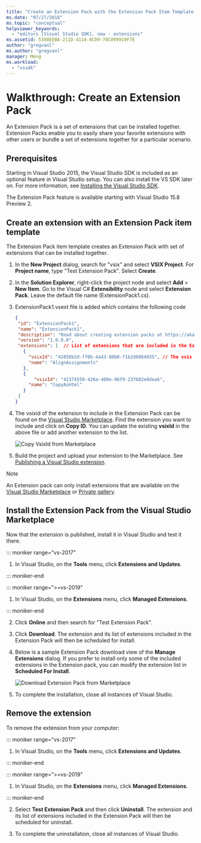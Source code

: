 ```yaml
---
title: "Create an Extension Pack with the Extension Pack Item Template | Microsoft Docs"
ms.date: "07/27/2018"
ms.topic: "conceptual"
helpviewer_keywords:
  - "editors [Visual Studio SDK], new - extensions"
ms.assetid: 5388EEBA-211D-4114-8CD9-70C899919F7E
author: "gregvanl"
ms.author: "gregvanl"
manager: Meng
ms.workload:
  - "vssdk"
---
```

# Walkthrough: Create an Extension Pack

An Extension Pack is a set of extensions that can be installed together. Extension Packs enable you to easily share your favorite extensions with other users or bundle a set of extensions together for a particular scenario.

## Prerequisites

Starting in Visual Studio 2015, the Visual Studio SDK is included as an optional feature in Visual Studio setup. You can also install the VS SDK later on. For more information, see [Installing the Visual Studio SDK](../extensibility/installing-the-visual-studio-sdk.md).

The Extension Pack feature is available starting with Visual Studio 15.8 Preview 2.

## Create an extension with an Extension Pack item template

The Extension Pack item template creates an Extension Pack with set of extensions that can be installed together.

1. In the **New Project** dialog, search for "vsix" and select **VSIX Project**. For **Project name**, type "Test Extension Pack". Select **Create**.

2. In the **Solution Explorer**, right-click the project node and select **Add** > **New Item**. Go to the Visual C# **Extensibility** node and select **Extension Pack**. Leave the default file name (ExtensionPack1.cs).

3. ExtensionPack1.vsext file is added which contains the following code

   ```json
   {
    "id": "ExtensionPack1",
    "name": "ExtensionPack1",
    "description": "Read about creating extension packs at https://aka.ms/vsextpack",
    "version": "1.0.0.0",
    "extensions": [  // List of extensions that are included in the Extension Pack.
      {
        "vsixId": "41858b2d-ff0b-4a43-80b0-f1b2d6084935", // The vsix id of the extension you want to   include.
        "name": "AlignAssignments"
      },
      {
          "vsixId": "42374550-426a-400e-96f9-237682e8dea6",
        "name": "CopyAsHtml"
      }
    ]
   }
   ```

4. The vsixid of the extension to include in the Extension Pack can be found on the [Visual Studio Marketplace](https://marketplace.visualstudio.com/). Find the extension you want to include and click on **Copy ID**. You can update the existing **vsixId** in the above file or add another extension to the list.

    ![Copy VsixId from Marketplace](media/vsixid-marketplace.png)

5. Build the project and upload your extension to the Marketplace. See [Publishing a Visual Studio extension](../extensibility/walkthrough-publishing-a-visual-studio-extension.md).

> [!NOTE]
> An Extension pack can only install extensions that are available on the [Visual Studio Marketplace](https://marketplace.visualstudio.com/) or [Private gallery](../extensibility/how-to-create-an-atom-feed-for-a-private-gallery.md).

## Install the Extension Pack from the Visual Studio Marketplace

Now that the extension is published, install it in Visual Studio and test it there.

::: moniker range="vs-2017"

1. In Visual Studio, on the **Tools** menu, click **Extensions and Updates**.

::: moniker-end

::: moniker range=">=vs-2019"

1. In Visual Studio, on the **Extensions** menu, click **Managed Extensions**.

::: moniker-end

2. Click **Online** and then search for "Test Extension Pack".

3. Click **Download**. The extension and its list of extensions included in the Extension Pack will then be scheduled for install.

4. Below is a sample Extension Pack download view of the **Manage Extensions** dialog. If you prefer to install only some of the included extensions in the Extension pack, you can modify the extension list in **Scheduled For Install**.

    ![Download Extension Pack from Marketplace](media/vside-extensionpack.png)

5. To complete the installation, close all instances of Visual Studio.

## Remove the extension

To remove the extension from your computer:

::: moniker range="vs-2017"

1. In Visual Studio, on the **Tools** menu, click **Extensions and Updates**.

::: moniker-end

::: moniker range=">=vs-2019"

1. In Visual Studio, on the **Extensions** menu, click **Managed Extensions**.

::: moniker-end

2. Select **Test Extension Pack** and then click **Uninstall**. The extension and its list of extensions included in the Extension Pack will then be scheduled for uninstall.

3. To complete the uninstallation, close all instances of Visual Studio.
